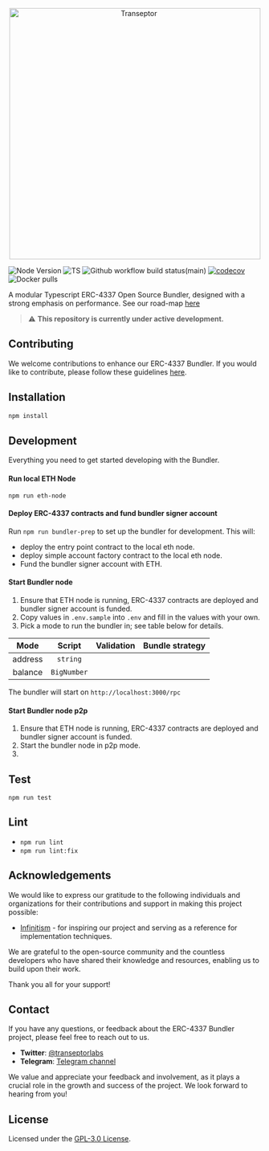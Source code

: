 <p align="center"><a href="https://transeptorlabs.io/docs/category/bundler"><img width="500" title="Transeptor" src='https://transeptorlabs.io/img/brand/transeptor.png' /></a></p>

![Node Version](https://img.shields.io/badge/node-18.x-green)
![TS](https://badgen.net/badge/-/TypeScript?icon=typescript&label&labelColor=blue&color=555555)
![Github workflow build status(main)](https://img.shields.io/github/actions/workflow/status/transeptorlabs/transeptor-bundler/build.yml?branch=main)
[![codecov](https://img.shields.io/codecov/c/github/transeptorlabs/transeptor-bundler.svg?style=flat-square)](https://app.codecov.io/gh/transeptorlabs/transeptor-bundler)
![Docker pulls](https://img.shields.io/docker/pulls/transeptorlabs/bundler)

A modular Typescript ERC-4337 Open Source Bundler, designed with a strong emphasis on performance. See our road-map [here](https://hackmd.io/@V00D00-child/SyXKL6Kmn#Project-StatusRoadmap-)

> :warning: **This repository is currently under active development.**

## Contributing
We welcome contributions to enhance our ERC-4337 Bundler. If you would like to contribute, please follow these guidelines [here](https://github.com/transeptorlabs/transeptor-bundler/blob/main/CONTRIBUTING.md).

## Installation
```bash
npm install
```

## Development
Everything you need to get started developing with the Bundler.

#### Run local ETH Node
`npm run eth-node`

#### Deploy ERC-4337 contracts and fund bundler signer account
Run `npm run bundler-prep` to set up the bundler for development. This will:
- deploy the entry point contract to the local eth node.
- deploy simple account factory contract to the local eth node. 
- Fund the bundler signer account with ETH.

#### Start Bundler node 
1. Ensure that ETH node is running, ERC-4337 contracts are deployed and bundler signer account is funded.
2. Copy values in `.env.sample` into `.env` and fill in the values with your own.
3. Pick a mode to run the bundler in; see table below for details.

|   Mode  |    Script   | Validation | Bundle strategy |
|:-------:|:-----------:|------------|:---------------:|
| address | `string`    |            |                 |
| balance | `BigNumber` |            |                 |


The bundler will start on `http://localhost:3000/rpc`

#### Start Bundler node p2p
1. Ensure that ETH node is running, ERC-4337 contracts are deployed and bundler signer account is funded.
2. Start the bundler node in p2p mode.
3. 

## Test
`npm run test`

## Lint
- `npm run lint`
- `npm run lint:fix`


## Acknowledgements
We would like to express our gratitude to the following individuals and organizations for their contributions and support in making this project possible:

- [Infinitism](https://github.com/eth-infinitism/bundler) - for inspiring our project and serving as a reference for implementation techniques.

We are grateful to the open-source community and the countless developers who have shared their knowledge and resources, enabling us to build upon their work.

Thank you all for your support!

## Contact
If you have any questions, or feedback about the ERC-4337 Bundler project, please feel free to reach out to us.

- **Twitter**: [@transeptorlabs](https://twitter.com/transeptorlabs)
- **Telegram**: [Telegram channel](https://t.me/+eUGda3KIND4zMjRh)

We value and appreciate your feedback and involvement, as it plays a crucial role in the growth and success of the project. We look forward to hearing from you!

## License
Licensed under the [GPL-3.0 License](https://github.com/transeptorlabs/transeptor-bundler/blob/main/LICENSE).
